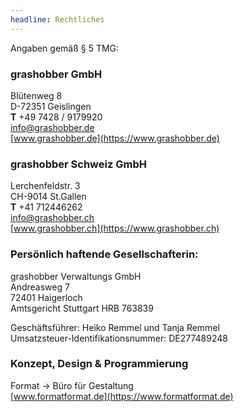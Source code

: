 ```yaml
---
headline: Rechtliches
---
```


Angaben gemäß § 5 TMG:

<h3 class="c-plain__richtext-headline">grashobber GmbH</h3>

Blütenweg 8  
D-72351 Geislingen  
**T** +49 7428 / 9179920  
[info@grashobber.de](mailto:info@grashobber.de)  
[www.grashobber.de](https://www.grashobber.de)

<h3 class="c-plain__richtext-headline">grashobber Schweiz GmbH</h3>

Lerchenfeldstr. 3  
CH-9014 St.Gallen  
**T** +41 712446262  
[info@grashobber.ch](mailto:info@grashobber.ch)  
[www.grashobber.ch](https://www.grashobber.ch)

<h3 class="c-plain__richtext-headline">Persönlich haftende Gesellschafterin:</h3>

grashobber Verwaltungs GmbH  
Andreasweg 7  
72401 Haigerloch  
Amtsgericht Stuttgart HRB 763839

Geschäftsführer: Heiko Remmel und Tanja Remmel  
Umsatzsteuer-Identifikationsnummer: DE277489248

<h3 class="c-plain__richtext-headline">Konzept, Design &amp; Programmierung</h3>

Format → Büro für Gestaltung  
[www.formatformat.de](https://www.formatformat.de)
